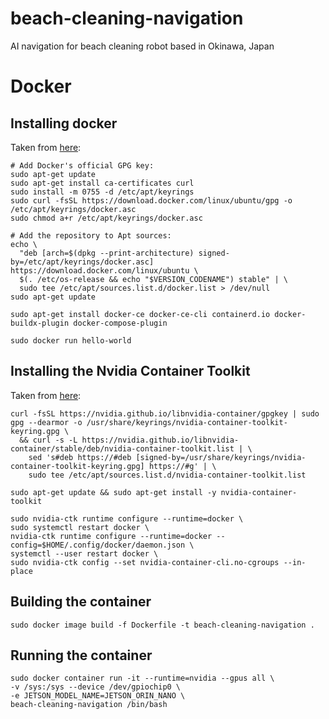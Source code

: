 # beach-cleaning-navigation
AI navigation for beach cleaning robot based in Okinawa, Japan

# Docker
## Installing docker
Taken from [here](https://docs.docker.com/engine/install/ubuntu/):
```
# Add Docker's official GPG key:
sudo apt-get update
sudo apt-get install ca-certificates curl
sudo install -m 0755 -d /etc/apt/keyrings
sudo curl -fsSL https://download.docker.com/linux/ubuntu/gpg -o /etc/apt/keyrings/docker.asc
sudo chmod a+r /etc/apt/keyrings/docker.asc

# Add the repository to Apt sources:
echo \
  "deb [arch=$(dpkg --print-architecture) signed-by=/etc/apt/keyrings/docker.asc] https://download.docker.com/linux/ubuntu \
  $(. /etc/os-release && echo "$VERSION_CODENAME") stable" | \
  sudo tee /etc/apt/sources.list.d/docker.list > /dev/null
sudo apt-get update
```
```
sudo apt-get install docker-ce docker-ce-cli containerd.io docker-buildx-plugin docker-compose-plugin
```
```
sudo docker run hello-world
```
## Installing the Nvidia Container Toolkit
Taken from [here](https://docs.nvidia.com/datacenter/cloud-native/container-toolkit/latest/install-guide.html):
```
curl -fsSL https://nvidia.github.io/libnvidia-container/gpgkey | sudo gpg --dearmor -o /usr/share/keyrings/nvidia-container-toolkit-keyring.gpg \
  && curl -s -L https://nvidia.github.io/libnvidia-container/stable/deb/nvidia-container-toolkit.list | \
    sed 's#deb https://#deb [signed-by=/usr/share/keyrings/nvidia-container-toolkit-keyring.gpg] https://#g' | \
    sudo tee /etc/apt/sources.list.d/nvidia-container-toolkit.list
```
```
sudo apt-get update && sudo apt-get install -y nvidia-container-toolkit
```
```
sudo nvidia-ctk runtime configure --runtime=docker \
sudo systemctl restart docker \
nvidia-ctk runtime configure --runtime=docker --config=$HOME/.config/docker/daemon.json \
systemctl --user restart docker \
sudo nvidia-ctk config --set nvidia-container-cli.no-cgroups --in-place
```
## Building the container
`sudo docker image build -f Dockerfile -t beach-cleaning-navigation .`
## Running the container
```
sudo docker container run -it --runtime=nvidia --gpus all \
-v /sys:/sys --device /dev/gpiochip0 \
-e JETSON_MODEL_NAME=JETSON_ORIN_NANO \
beach-cleaning-navigation /bin/bash
```
